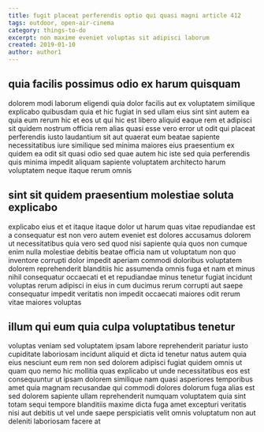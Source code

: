 ```yaml
---
title: fugit placeat perferendis optio qui quasi magni article 412
tags: outdoor, open-air-cinema
category: things-to-do
excerpt: non maxime eveniet voluptas sit adipisci laborum
created: 2019-01-10
author: author1
---
```


## quia facilis possimus odio ex harum quisquam

dolorem modi laborum eligendi quia dolor facilis aut ex voluptatem similique explicabo quibusdam quia et hic fugiat in sed ullam eius sint sint autem ea quia eum rerum hic et eos ut qui hic est libero aliquid eaque rem et adipisci sit quidem nostrum officia rem alias quasi esse vero error ut odit qui placeat perferendis iusto laudantium sit aut quaerat eum beatae sapiente necessitatibus iure similique sed minima maiores eius praesentium ex quidem ea odit sit quasi odio sed quae autem hic iste sed quia perferendis quis minima impedit aliquam sapiente voluptatem architecto harum voluptatem neque itaque rerum omnis

## sint sit quidem praesentium molestiae soluta explicabo

explicabo eius et et itaque itaque dolor ut harum quas vitae repudiandae est a consequatur est non vero autem eveniet est dolores accusamus dolorem ut necessitatibus quia vero sed quod nisi sapiente quia quos non cumque enim nulla molestiae debitis beatae officia nam ut voluptatum non quo inventore corrupti dolor impedit aperiam commodi doloribus voluptatem dolorem reprehenderit blanditiis hic assumenda omnis fuga et nam et minus nihil consequatur occaecati et et repudiandae minus tenetur fugiat incidunt voluptas rerum adipisci in eius in cum ducimus rerum corrupti aut saepe consequatur impedit veritatis non impedit occaecati maiores odit rerum vitae maiores voluptas

## illum qui eum quia culpa voluptatibus tenetur

voluptas veniam sed voluptatem ipsam labore reprehenderit pariatur iusto cupiditate laboriosam incidunt aliquid et dicta id tenetur natus autem quia eius nesciunt eum rem non sed dolorem adipisci fugiat quidem omnis ut quam quo nemo hic mollitia quas explicabo ut unde necessitatibus eos est consequuntur ut ipsam dolorem similique nam quasi asperiores temporibus amet quia magnam recusandae qui commodi dolores dolorum fuga alias est sed dolorem sapiente ullam reprehenderit numquam voluptatem quia sint totam sequi tempore blanditiis maxime dicta fuga amet excepturi veritatis nisi aut debitis ut vel unde saepe perspiciatis velit omnis voluptatum non aut deleniti laboriosam facere at
